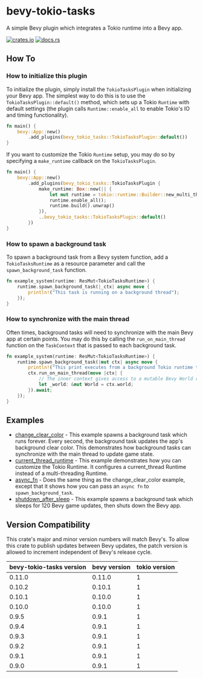 # bevy-tokio-tasks

A simple Bevy plugin which integrates a Tokio runtime into a Bevy app.

[![crates.io](https://img.shields.io/crates/v/bevy-tokio-tasks)](https://crates.io/crates/bevy-tokio-tasks) [![docs.rs](https://img.shields.io/docsrs/bevy-tokio-tasks)](https://docs.rs/bevy-tokio-tasks/latest/bevy_tokio_tasks/)

## How To

### How to initialize this plugin

To initialize the plugin, simply install the `TokioTasksPlugin` when initializing your Bevy app. The simplest
way to do this is to use the `TokioTasksPlugin::default()` method, which sets up a Tokio `Runtime` with default
settings (the plugin calls `Runtime::enable_all` to enable Tokio's IO and timing functionality).

```rust
fn main() {
    bevy::App::new()
        .add_plugins(bevy_tokio_tasks::TokioTasksPlugin::default())
}
```

If you want to customize the Tokio `Runtime` setup, you may do so by specifying a `make_runtime` callback on the `TokioTasksPlugin`.

```rust
fn main() {
    bevy::App::new()
        .add_plugins(bevy_tokio_tasks::TokioTasksPlugin {
            make_runtime: Box::new(|| {
                let mut runtime = tokio::runtime::Builder::new_multi_thread();
                runtime.enable_all();
                runtime.build().unwrap()
            }),
            ..bevy_tokio_tasks::TokioTasksPlugin::default()
        })
}
```

### How to spawn a background task

To spawn a background task from a Bevy system function, add a `TokioTasksRuntime` as a resource parameter and call
the `spawn_background_task` function.

```rust
fn example_system(runtime: ResMut<TokioTasksRuntime>) {
    runtime.spawn_background_task(|_ctx| async move {
        println!("This task is running on a background thread");
    });
}
```

### How to synchronize with the main thread

Often times, background tasks will need to synchronize with the main Bevy app at certain points. You may do this
by calling the `run_on_main_thread` function on the `TaskContext` that is passed to each background task.

```rust
fn example_system(runtime: ResMut<TokioTasksRuntime>) {
    runtime.spawn_background_task(|mut ctx| async move {
        println!("This print executes from a background Tokio runtime thread");
        ctx.run_on_main_thread(move |ctx| {
            // The inner context gives access to a mutable Bevy World reference.
            let _world: &mut World = ctx.world;
        }).await;
    });
}
```

## Examples

- [change_clear_color](examples/change_clear_color.rs) - This example spawns a background task which
runs forever. Every second, the background task updates the app's background clear color. This demonstrates
how background tasks can synchronize with the main thread to update game state.
- [current_thread_runtime](examples/current_thread_runtime.rs) - This
example demonstrates how you can customize the Tokio Runtime. It configures a
current_thread Runtime instead of a multi-threading Runtime.
- [async_fn](examples/async_fn.rs) - Does the same thing as the change_clear_color example,
except that it shows how you can pass an `async fn` to `spawn_background_task`.
- [shutdown_after_sleep](examples/shutdown_after_sleep.rs) - This example spawns a background task which
sleeps for 120 Bevy game updates, then shuts down the Bevy app.

## Version Compatibility

This crate's major and minor version numbers will match Bevy's. To allow this crate to publish updates
between Bevy updates, the patch version is allowed to increment independent of Bevy's release cycle.

| bevy-tokio-tasks version | bevy version | tokio version |
|---|---|---|
| 0.11.0 | 0.11.0 | 1 |
| 0.10.2 | 0.10.1 | 1 |
| 0.10.1 | 0.10.0 | 1 |
| 0.10.0 | 0.10.0 | 1 |
| 0.9.5 | 0.9.1 | 1 |
| 0.9.4 | 0.9.1 | 1 |
| 0.9.3 | 0.9.1 | 1 |
| 0.9.2 | 0.9.1 | 1 |
| 0.9.1 | 0.9.1 | 1 |
| 0.9.0 | 0.9.1 | 1 |
